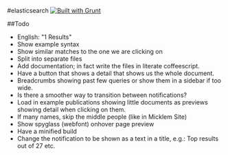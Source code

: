 #elasticsearch [![Built with Grunt](https://cdn.gruntjs.com/builtwith.png)](http://gruntjs.com/)

##Todo

* English: "1 Results"
* Show example syntax
* Show similar matches to the one we are clicking on
* Split into separate files
* Add documentation; in fact write the files in literate coffeescript.
* Have a button that shows a detail that shows us the whole document.
* Breadcrumbs showing past few queries or show them in a sidebar if too wide.
* Is there a smoother way to transition between notifications?
* Load in example publications showing little documents as previews showing detail when clicking on them.
* If many names, skip the middle people (like in Micklem Site)
* Show spyglass (webfont) onhover page preview
* Have a minified build
* Change the notification to be shown as a text in a title, e.g.: Top results out of 27 etc.